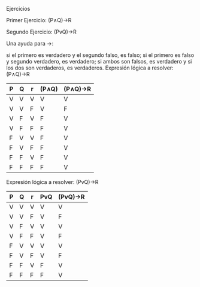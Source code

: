   Ejercicios 
  
Primer Ejercicio: (P∧Q)→R

Segundo Ejercicio: (PvQ)→R

Una ayuda para →:

si el primero es verdadero y el segundo falso, es falso; si el primero es falso y segundo verdadero, es verdadero; si ambos son falsos, es verdadero y si los dos son verdaderos, es verdaderos.
Expresión lógica a resolver: (P∧Q)→R

| P | Q | r |(P∧Q) | (P∧Q)→R |
|---|---|---|------|---------|
| V | V | V |  V   |    V    |
| V | V | F |  V   |    F    |
| V | F | V |  F   |    V    |
| V | F | F |  F   |    V    |
| F | V | V |  F   |    V    |
| F | V | F |  F   |    V    |
| F | F | V |  F   |    V    |
| F | F | F |  F   |    V    |


Expresión lógica a resolver: (PvQ)→R

| P | Q | r |  PvQ | (PvQ)→R |
|---|---|---|------|---------|
| V | V | V |  V   |    V    |
| V | V | F |  V   |    F    |
| V | F | V |  V   |    V    |
| V | F | F |  V   |    F    |
| F | V | V |  V   |    V    |
| F | V | F |  V   |    F    |
| F | F | V |  F   |    V    |
| F | F | F |  F   |    V    |